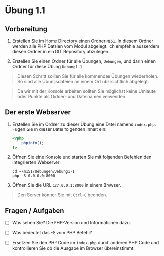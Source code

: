 # Übung 1.1 #

## Vorbereitung ##

1. Erstellen Sie im Home Directory einen Ordner `M151`.
In diesem Ordner werden alle PHP Dateien vom Modul abgelegt. Ich empfehle ausserdem diesen Ordner in ein GIT Repository abzulegen.

1. Erstellen Sie einen Ordner für alle Übungen, `Uebungen`, und darin einen Ordner für diese Übung `Uebung1-1`

> Diesen Schritt sollten Sie für alle kommenden Übungen wiederholen. So sind alle Übungsdateien an einem Ort übersichtlich abgelegt.

> Da wir mit der Konsole arbeiten sollten Sie möglichst keine Umlaute oder Punkte als Ordner- und Dateinamen verwenden.

## Der erste Webserver ##

1. Erstellen Sie im Ordner zu dieser Übung eine Datei namens `index.php`. Fügen Sie in dieser Datei folgenden Inhalt ein:
        
    ```php
    <?php
        phpinfo();
    ?>
    ```

1. Öffnen Sie eine Konsole und starten Sie mit folgenden Befehlen den integrierten Webserver:

    ```shell script
    cd ~/m151/Uebungen/Uebung1-1
    php -S 0.0.0.0:8000
    ```

1. Öffnen Sie die URL `127.0.0.1:8000` in einem Browser.

> Den Server können Sie mit `Ctrl+C` beenden.

## Fragen / Aufgaben ##

- [ ] Was sehen Sie?
        Die PHP-Version und Informationen dazu.

- [ ] Was bedeutet das -S vom PHP Befehl?
        

- [ ] Ersetzen Sie den PHP Code im `index.php` durch anderen PHP Code und kontrollieren Sie ob die Ausgabe im Browser übereinstimmt.